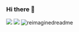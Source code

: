 ### Hi there 👋
<img src = "https://lanyard.cnrad.dev/api/447770912331268096](https://lanyard.cnrad.dev/api/447770912331268096?showDisplayName=true&bg=:00FFFFFF"/>
<img src = "https://github-readme-stats.vercel.app/api/top-langs/?username=reverseRafid&layout=compact&text_color=00ffff&title_color=00ffff&hide_border=true&theme=transparent"/>
<img src="https://myreadme.vercel.app/api/embed/reverseRAFID?panels=userstatistics,toprepositories,commitgraph" alt="reimaginedreadme" />
